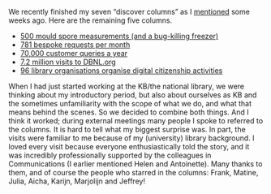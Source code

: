 We recently finished my seven “discover columns” as I [mentioned](https://wvanwezenbeek.github.io/blogs/2024/10/23/Giving-CRediTs.html) some weeks ago. Here are the remaining five columns. 

- [500 mould spore measurements (and a bug-killing freezer)](https://www.kb.nl/en/blogs/wilma-discovers-500-mould-spore-measurements-and-bug-killing-freezer)
- [781 bespoke requests per month](https://www.kb.nl/en/blogs/wilma-discovers-781-bespoke-requests-month)
- [70,000 customer queries a year](https://www.kb.nl/en/blogs/wilma-discovers-70000-customer-queries-year)
- [7.2 million visits to DBNL.org](https://www.kb.nl/en/blogs/wilma-discovers-72-million-visits-dbnlorg)
- [96 library organisations organise digital citizenship activities](https://www.kb.nl/en/blogs/wilma-discovers-96-library-organisations-organise-digital-citizenship-activities)
 
When I had just started working at the KB/the national library, we were thinking about my introductory period, but also about ourselves as KB and the sometimes unfamiliarity with the scope of what we do, and what that means behind the scenes. So we decided  to combine both things. And I think it worked; during external meetings many people I spoke to referred to the columns. It is hard to tell what my biggest surprise was. In part, the visits were familiar to me because of my (university) library background. I loved every visit because everyone enthusiastically told the story, and it was incredibly professionally supported by the colleagues in Communications (I earlier mentioned Helen and Antoinette). Many thanks to them, and of course the people who starred in the columns: Frank, Matine, Julia, Aicha, Karijn, Marjolijn and Jeffrey! 

<figure>
<img src="/_posts/images/WilmaatKB-2024.jpg” />
<figcaption>There is a first time for everything: getting the ordered books from our closed stacks.</figcaption>
</figure>


